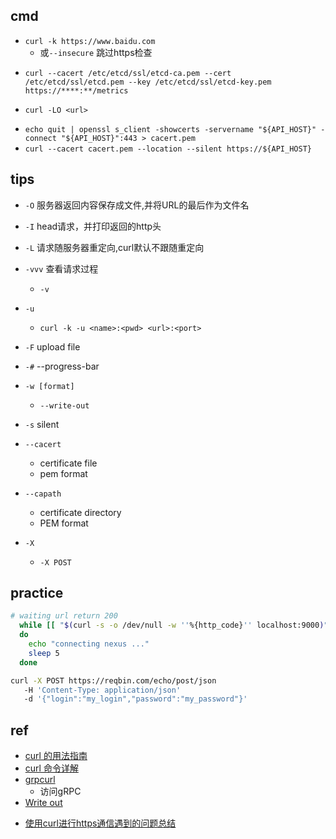 ## cmd

+ `curl -k https://www.baidu.com`
    + 或`--insecure` 跳过https检查

<!-- https exapmle-->
+ `curl --cacert /etc/etcd/ssl/etcd-ca.pem --cert /etc/etcd/ssl/etcd.pem --key /etc/etcd/ssl/etcd-key.pem https://****:**/metrics`


+ `curl -LO <url>`

<!-- self signed -->
+ `echo quit | openssl s_client -showcerts -servername "${API_HOST}" -connect "${API_HOST}":443 > cacert.pem`
+ `curl --cacert cacert.pem --location --silent https://${API_HOST}`
## tips

+ `-O` 服务器返回内容保存成文件,并将URL的最后作为文件名

+ `-I` head请求，并打印返回的http头

+ `-L` 请求随服务器重定向,curl默认不跟随重定向

+ `-vvv` 查看请求过程
    + `-v`

+ `-u`
    + `curl -k -u <name>:<pwd> <url>:<port>`

+ `-F` upload file

+ `-#` --progress-bar

+ `-w [format]`
    + `--write-out`

+ `-s` silent

+ `--cacert`
    + certificate file
    + pem format

+ `--capath`
    + certificate directory
    + PEM format

+ `-X` 
    + `-X POST`

## practice

```sh
# waiting url return 200
  while [[ "$(curl -s -o /dev/null -w ''%{http_code}'' localhost:9000)" != "200" ]]
  do
    echo "connecting nexus ..."
    sleep 5
  done
```


```sh
curl -X POST https://reqbin.com/echo/post/json
   -H 'Content-Type: application/json'
   -d '{"login":"my_login","password":"my_password"}'

```

## ref
+ [curl 的用法指南](https://www.ruanyifeng.com/blog/2019/09/curl-reference.html)
+ [curl 命令详解](https://www.jianshu.com/p/07c4dddae43a)
+ [grpcurl](https://blog.frognew.com/2020/04/grpcurl.html)
    + 访问gRPC
+ [Write out](https://everything.curl.dev/usingcurl/verbose/writeout)
<!-- issue -->
+ [使用curl进行https通信遇到的问题总结](https://codeantenna.com/a/VVQP6e8H8G)

